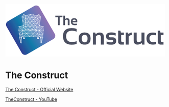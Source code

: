 <img src="Pics/construct000.png">

# The Construct

[The Construct - Official Website](https://www.theconstruct.ai/)

[TheConstruct - YouTube](https://www.youtube.com/@TheConstruct)



#




